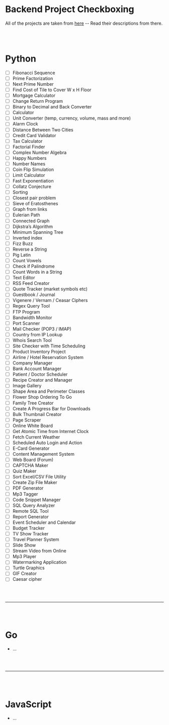 # Backend Project Checkboxing

All of the projects are taken from [here](https://github.com/karan/Projects) -- Read their descriptions from there.

<bR>
<br>

# Python

- [ ] Fibonacci Sequence
- [ ] Prime Factorization
- [ ] Next Prime Number 
- [ ] Find Cost of Tile to Cover W x H Floor
- [ ] Mortgage Calculator 
- [ ] Change Return Program
- [ ] Binary to Decimal and Back Converter
- [ ] Calculator
- [ ] Unit Converter (temp, currency, volume, mass and more)
- [ ] Alarm Clock
- [ ] Distance Between Two Cities 
- [ ] Credit Card Validator
- [ ] Tax Calculator
- [ ] Factorial Finder
- [ ] Complex Number Algebra
- [ ] Happy Numbers
- [ ] Number Names 
- [ ] Coin Flip Simulation 
- [ ] Limit Calculator
- [ ] Fast Exponentiation
- [ ] Collatz Conjecture
- [ ] Sorting
- [ ] Closest pair problem
- [ ] Sieve of Eratosthenes
- [ ] Graph from links 
- [ ] Eulerian Path 
- [ ] Connected Graph 
- [ ] Dijkstra’s Algorithm 
- [ ] Minimum Spanning Tree 
- [ ] Inverted index
- [ ] Fizz Buzz
- [ ] Reverse a String 
- [ ] Pig Latin 
- [ ] Count Vowels 
- [ ] Check if Palindrome
- [ ] Count Words in a String 
- [ ] Text Editor
- [ ] RSS Feed Creator 
- [ ] Quote Tracker (market symbols etc)
- [ ] Guestbook / Journal 
- [ ] Vigenere / Vernam / Ceasar Ciphers 
- [ ] Regex Query Tool 
- [ ] FTP Program
- [ ] Bandwidth Monitor
- [ ] Port Scanner
- [ ] Mail Checker (POP3 / IMAP)
- [ ] Country from IP Lookup 
- [ ] Whois Search Tool 
- [ ] Site Checker with Time Scheduling 
- [ ] Product Inventory Project
- [ ] Airline / Hotel Reservation System 
- [ ] Company Manager
- [ ] Bank Account Manager
- [ ] Patient / Doctor Scheduler 
- [ ] Recipe Creator and Manager 
- [ ] Image Gallery
- [ ] Shape Area and Perimeter Classes
- [ ] Flower Shop Ordering To Go
- [ ] Family Tree Creator
- [ ] Create A Progress Bar for Downloads
- [ ] Bulk Thumbnail Creator 
- [ ] Page Scraper 
- [ ] Online White Board 
- [ ] Get Atomic Time from Internet Clock 
- [ ] Fetch Current Weather
- [ ] Scheduled Auto Login and Action
- [ ] E-Card Generator 
- [ ] Content Management System 
- [ ] Web Board (Forum)
- [ ] CAPTCHA Maker 
- [ ] Quiz Maker 
- [ ] Sort Excel/CSV File Utility
- [ ] Create Zip File Maker
- [ ] PDF Generator 
- [ ] Mp3 Tagger
- [ ] Code Snippet Manager 
- [ ] SQL Query Analyzer 
- [ ] Remote SQL Tool 
- [ ] Report Generator
- [ ] Event Scheduler and Calendar 
- [ ] Budget Tracker
- [ ] TV Show Tracker
- [ ] Travel Planner System
- [ ] Slide Show
- [ ] Stream Video from Online 
- [ ] Mp3 Player 
- [ ] Watermarking Application 
- [ ] Turtle Graphics
- [ ] GIF Creator
- [ ] Caesar cipher

<br>
<br>

---

<br>
<br>

# Go 

- ...



<br>
<br>

---

<br>
<br>

# JavaScript

- ...
